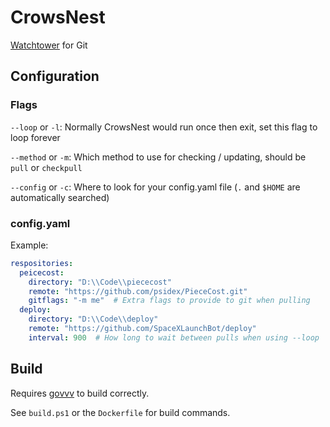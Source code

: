 # CrowsNest

[Watchtower](https://github.com/containrrr/watchtower) for Git

## Configuration

### Flags

`--loop` or `-l`: Normally CrowsNest would run once then exit, set this flag to loop forever

`--method` or `-m`: Which method to use for checking / updating, should be `pull` or `checkpull`

`--config` or `-c`: Where to look for your config.yaml file (`.` and `$HOME` are automatically searched)

### config.yaml

Example:

```yaml
respositories:
  peicecost:
    directory: "D:\\Code\\piececost"
    remote: "https://github.com/psidex/PieceCost.git"
    gitflags: "-m me"  # Extra flags to provide to git when pulling
  deploy:
    directory: "D:\\Code\\deploy"
    remote: "https://github.com/SpaceXLaunchBot/deploy"
    interval: 900  # How long to wait between pulls when using --loop

```

## Build

Requires [govvv](https://github.com/ahmetb/govvv) to build correctly.

See `build.ps1` or the `Dockerfile` for build commands.
